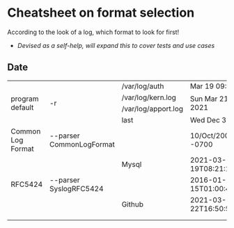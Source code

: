 # Cheatsheet on format selection

According to the look of a log, which format to look for first!

  - <I>Devised as a self-help, will expand this to cover tests 
       and use cases</I>
  
## Date

<TABLE>
<TR>
    <TD rowspan=4>program default</TD> 
	<TD rowspan=4>-r</TD>
	<TD>/var/log/auth</TD>
	<TD>Mar 19 09:17:26</TD>
</TR>
<TR>
	<TD>/var/log/kern.log</TD>
	<TD rowspan=2>Sun Mar 21 12:59:57 2021</TD>
</TR>
<TR>
	<TD>/var/log/apport.log</TD>
</TR>
<TR>
	<TD>last</TD>
	<TD>Wed Dec 30 11:51</TD>
</TR>
<TR>
    <TD>Common Log Format</TD> 
	<TD>--parser CommonLogFormat</TD>
	<TD></TD>
	<TD>10/Oct/2000:13:55:36 -0700</TD>
</TR>
<TR>
    <TD rowspan=3>RFC5424</TD> 
	<TD rowspan=3 >--parser SyslogRFC5424</TD>
	<TD>Mysql</TD>
	<TD>2021-03-19T08:21:10.226123Z</TD>
</TR>
<TR>
	<TD></TD>
	<TD>2016-01-15T01:00:43Z</TD>
</TR>
<TR>
	<TD>Github</TD>
	<TD>2021-03-22T16:50:52.6302582Z</TD>
</TR>
<TR>
	<TD></TD>
    <TD></TD> 
	<TD></TD>
	<TD></TD>
</TR>
<TR>
	<TD></TD>
    <TD></TD> 
	<TD></TD>
	<TD></TD>
</TR>
</TABLE>

